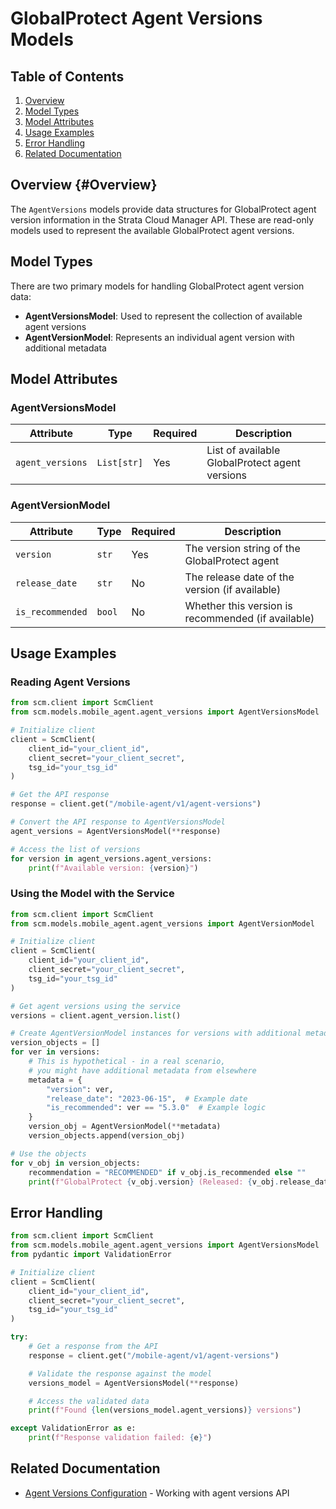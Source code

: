 # GlobalProtect Agent Versions Models

## Table of Contents

1. [Overview](#overview)
2. [Model Types](#model-types)
3. [Model Attributes](#model-attributes)
4. [Usage Examples](#usage-examples)
5. [Error Handling](#error-handling)
6. [Related Documentation](#related-documentation)

## Overview {#Overview}
<span id="overview"></span>

The `AgentVersions` models provide data structures for GlobalProtect agent version information in the Strata Cloud Manager API. These are read-only models used to represent the available GlobalProtect agent versions.

## Model Types

There are two primary models for handling GlobalProtect agent version data:

- **AgentVersionsModel**: Used to represent the collection of available agent versions
- **AgentVersionModel**: Represents an individual agent version with additional metadata

## Model Attributes

### AgentVersionsModel

| Attribute       | Type        | Required | Description                                        |
|-----------------|-------------|----------|----------------------------------------------------|
| `agent_versions`| `List[str]` | Yes      | List of available GlobalProtect agent versions     |

### AgentVersionModel

| Attribute        | Type   | Required | Description                                        |
|------------------|--------|----------|----------------------------------------------------|
| `version`        | `str`  | Yes      | The version string of the GlobalProtect agent      |
| `release_date`   | `str`  | No       | The release date of the version (if available)     |
| `is_recommended` | `bool` | No       | Whether this version is recommended (if available) |

## Usage Examples

### Reading Agent Versions

```python
from scm.client import ScmClient
from scm.models.mobile_agent.agent_versions import AgentVersionsModel

# Initialize client
client = ScmClient(
    client_id="your_client_id",
    client_secret="your_client_secret",
    tsg_id="your_tsg_id"
)

# Get the API response
response = client.get("/mobile-agent/v1/agent-versions")

# Convert the API response to AgentVersionsModel
agent_versions = AgentVersionsModel(**response)

# Access the list of versions
for version in agent_versions.agent_versions:
    print(f"Available version: {version}")
```

### Using the Model with the Service

```python
from scm.client import ScmClient
from scm.models.mobile_agent.agent_versions import AgentVersionModel

# Initialize client
client = ScmClient(
    client_id="your_client_id",
    client_secret="your_client_secret",
    tsg_id="your_tsg_id"
)

# Get agent versions using the service
versions = client.agent_version.list()

# Create AgentVersionModel instances for versions with additional metadata
version_objects = []
for ver in versions:
    # This is hypothetical - in a real scenario,
    # you might have additional metadata from elsewhere
    metadata = {
        "version": ver,
        "release_date": "2023-06-15",  # Example date
        "is_recommended": ver == "5.3.0"  # Example logic
    }
    version_obj = AgentVersionModel(**metadata)
    version_objects.append(version_obj)

# Use the objects
for v_obj in version_objects:
    recommendation = "RECOMMENDED" if v_obj.is_recommended else ""
    print(f"GlobalProtect {v_obj.version} (Released: {v_obj.release_date}) {recommendation}")
```

## Error Handling

```python
from scm.client import ScmClient
from scm.models.mobile_agent.agent_versions import AgentVersionsModel
from pydantic import ValidationError

# Initialize client
client = ScmClient(
    client_id="your_client_id",
    client_secret="your_client_secret",
    tsg_id="your_tsg_id"
)

try:
    # Get a response from the API
    response = client.get("/mobile-agent/v1/agent-versions")

    # Validate the response against the model
    versions_model = AgentVersionsModel(**response)

    # Access the validated data
    print(f"Found {len(versions_model.agent_versions)} versions")

except ValidationError as e:
    print(f"Response validation failed: {e}")
```

## Related Documentation

- [Agent Versions Configuration](../../config/mobile_agent/agent_versions.md) - Working with agent versions API

